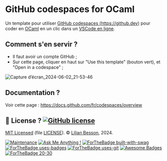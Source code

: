 # GitHub codespaces for OCaml
Un template pour utiliser [GitHub codespaces (https://github.dev)](https://github.dev) pour coder en [OCaml](https://ocaml.org) en un clic dans un [VSCode en ligne](https://vscode.dev).

## Comment s'en servir ?
- Il faut avoir un compte GitHub ;
- Sur cette page, cliquer en haut sur "Use this template" (bouton vert), et "Open in a codespace" ;

![Capture d’écran_2024-06-02_21-53-46](https://github.com/Naereen/GitHub-codespaces-for-OCaml/assets/11994719/d2e0c3ef-820d-423d-94b2-001761fbce04)

## Documentation ?
Voir cette page : <https://docs.github.com/fr/codespaces/overview>

## :scroll: License ? [![GitHub license](https://img.shields.io/github/license/Naereen/GitHub-codespaces-for-OCaml.svg)](https://github.com/Naereen/GitHub-codespaces-for-OCaml/blob/master/LICENSE)
[MIT Licensed](https://lbesson.mit-license.org/) (file [LICENSE](LICENSE)).
© [Lilian Besson](https://GitHub.com/Naereen), 2024.

[![Maintenance](https://img.shields.io/badge/Maintained%3F-yes-green.svg)](https://GitHub.com/Naereen/GitHub-codespaces-for-OCaml/graphs/commit-activity)
[![Ask Me Anything !](https://img.shields.io/badge/Ask%20me-anything-1abc9c.svg)](https://GitHub.com/Naereen/ama)
[![ForTheBadge built-with-swag](http://ForTheBadge.com/images/badges/built-with-swag.svg)](https://GitHub.com/Naereen)
[![ForTheBadge uses-badges](http://ForTheBadge.com/images/badges/uses-badges.svg)](http://ForTheBadge.com)
[![ForTheBadge uses-git](http://ForTheBadge.com/images/badges/uses-git.svg)](https://GitHub.com/)
[![Awesome Badges](https://img.shields.io/badge/badges-awesome-green.svg)](https://github.com/Naereen/badges)
[![ForTheBadge 20-30](http://ForTheBadge.com/images/badges/ages-20-30.svg)](http://ForTheBadge.com)
